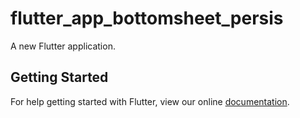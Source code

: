 # flutter_app_bottomsheet_persis

A new Flutter application.

## Getting Started

For help getting started with Flutter, view our online
[documentation](https://flutter.io/).
